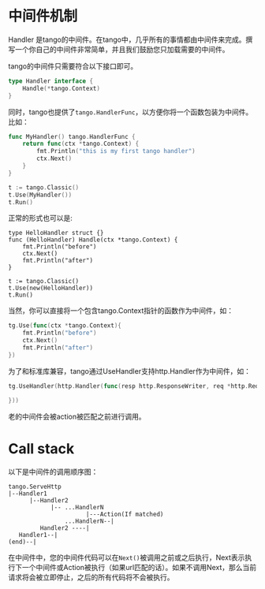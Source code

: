 # 中间件机制

Handler 是tango的中间件。在tango中，几乎所有的事情都由中间件来完成。撰写一个你自己的中间件非常简单，并且我们鼓励您只加载需要的中间件。

tango的中间件只需要符合以下接口即可。

```Go
type Handler interface {
    Handle(*tango.Context)
}
```

同时，tango也提供了```tango.HandlerFunc```，以方便你将一个函数包装为中间件。比如：

```Go
func MyHandler() tango.HandlerFunc {
    return func(ctx *tango.Context) {
        fmt.Println("this is my first tango handler")
        ctx.Next()
    }
}

t := tango.Classic()
t.Use(MyHandler())
t.Run()
```

正常的形式也可以是:

```
type HelloHandler struct {}
func (HelloHandler) Handle(ctx *tango.Context) {
    fmt.Println("before")
    ctx.Next()
    fmt.Println("after")
}

t := tango.Classic()
t.Use(new(HelloHandler))
t.Run()
```

当然，你可以直接将一个包含tango.Context指针的函数作为中间件，如：

```Go
tg.Use(func(ctx *tango.Context){
    fmt.Println("before")
    ctx.Next()
    fmt.Println("after")
})
```

为了和标准库兼容，tango通过UseHandler支持http.Handler作为中间件，如：

```Go
tg.UseHandler(http.Handler(func(resp http.ResponseWriter, req *http.Request) {

}))
```

老的中间件会被action被匹配之前进行调用。

# Call stack
以下是中间件的调用顺序图：

```
tango.ServeHttp
|--Handler1
      |--Handler2
            |-- ...HandlerN
                      |---Action(If matched)
                ...HandlerN--|
         Handler2 ----|
   Handler1--|
(end)--|
```

在中间件中，您的中间件代码可以在```Next()```被调用之前或之后执行，Next表示执行下一个中间件或Action被执行（如果url匹配的话）。如果不调用Next，那么当前请求将会被立即停止，之后的所有代码将不会被执行。
